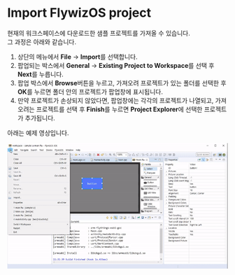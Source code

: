 # Import FlywizOS project
현재의 워크스페이스에 다운로드한 샘플 프로젝트를 가져올 수 있습니다.  
그 과정은 아래와 같습니다.

1. 상단의 메뉴에서 **File** -> **Import**를 선택합니다.
2. 팝업되는 박스에서 **General** -> **Existing Project to Workspace**를 선택 후 **Next**를 누릅니다.
3. 팝업 박스에서 **Browse**버튼을 누르고, 가져오려 프로젝트가 있는 폴더를 선택한 후 **OK**를 누르면 폴더 안의 프로젝트가 팝업창에 표시됩니다.
4. 만약 프로젝트가 손상되지 않았다면, 팝업창에는 각각의 프로젝트가 나열되고, 가져오려는 프로젝트를 선택 후 **Finish**를 누르면 **Project Explorer**에 선택한 프로젝트가 추가됩니다.

아래는 예제 영상입니다.

![](assets/ide/import_project.gif)